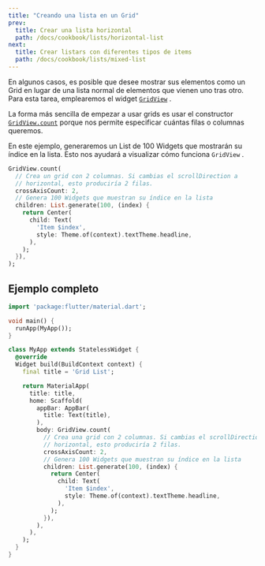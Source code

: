 ```yaml
---
title: "Creando una lista en un Grid"
prev:
  title: Crear una lista horizontal
  path: /docs/cookbook/lists/horizontal-list
next:
  title: Crear listars con diferentes tipos de items
  path: /docs/cookbook/lists/mixed-list
---
```


En algunos casos, es posible que desee mostrar sus elementos como un Grid en lugar de una lista normal 
de elementos que vienen uno tras otro. Para esta tarea, emplearemos el 
widget 
[`GridView`]({{site.api}}/flutter/widgets/GridView-class.html) . 

La forma más sencilla de empezar a usar grids es usar el constructor 
[`GridView.count`]({{site.api}}/flutter/widgets/GridView/GridView.count.html)
porque nos permite especificar cuántas filas o columnas queremos.

En este ejemplo, generaremos un List de 100 Widgets que mostrarán su índice en la lista. 
Esto nos ayudará a visualizar cómo funciona `GridView` .

<!-- skip -->
```dart
GridView.count(
  // Crea un grid con 2 columnas. Si cambias el scrollDirection a 
  // horizontal, esto produciría 2 filas.
  crossAxisCount: 2,
  // Genera 100 Widgets que muestran su índice en la lista
  children: List.generate(100, (index) {
    return Center(
      child: Text(
        'Item $index',
        style: Theme.of(context).textTheme.headline,
      ),
    );
  }),
);
```

## Ejemplo completo

```dart
import 'package:flutter/material.dart';

void main() {
  runApp(MyApp());
}

class MyApp extends StatelessWidget {
  @override
  Widget build(BuildContext context) {
    final title = 'Grid List';

    return MaterialApp(
      title: title,
      home: Scaffold(
        appBar: AppBar(
          title: Text(title),
        ),
        body: GridView.count(
          // Crea una grid con 2 columnas. Si cambias el scrollDirection a
          // horizontal, esto produciría 2 filas.
          crossAxisCount: 2,
          // Genera 100 Widgets que muestran su índice en la lista
          children: List.generate(100, (index) {
            return Center(
              child: Text(
                'Item $index',
                style: Theme.of(context).textTheme.headline,
              ),
            );
          }),
        ),
      ),
    );
  }
}
```
